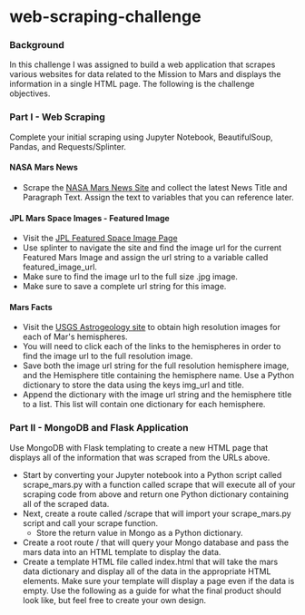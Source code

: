# web-scraping-challenge

### Background
In this challenge I was assigned to build a web application that scrapes various websites for data related to the Mission to Mars and displays the information in a single HTML page. The following is the challenge objectives.

### Part I - Web Scraping
Complete your initial scraping using Jupyter Notebook, BeautifulSoup, Pandas, and Requests/Splinter.

#### NASA Mars News
* Scrape the [NASA Mars News Site](https://mars.nasa.gov/news/) and collect the latest News Title and Paragraph Text. Assign the text to variables that you can reference later.

#### JPL Mars Space Images - Featured Image
* Visit the [JPL Featured Space Image Page](https://www.jpl.nasa.gov/spaceimages/?search=&category=Mars)
* Use splinter to navigate the site and find the image url for the current Featured Mars Image and assign the url string to a variable called featured_image_url.
* Make sure to find the image url to the full size .jpg image.
* Make sure to save a complete url string for this image.

#### Mars Facts
* Visit the [USGS Astrogeology site](https://astrogeology.usgs.gov/search/results?q=hemisphere+enhanced&k1=target&v1=Mars) to obtain high resolution images for each of Mar's hemispheres.
* You will need to click each of the links to the hemispheres in order to find the image url to the full resolution image.
* Save both the image url string for the full resolution hemisphere image, and the Hemisphere title containing the hemisphere name. Use a Python dictionary to store the data using the keys img_url and title.
* Append the dictionary with the image url string and the hemisphere title to a list. This list will contain one dictionary for each hemisphere.

### Part II - MongoDB and Flask Application
Use MongoDB with Flask templating to create a new HTML page that displays all of the information that was scraped from the URLs above.
* Start by converting your Jupyter notebook into a Python script called scrape_mars.py with a function called scrape that will execute all of your scraping code from above and return one Python dictionary containing all of the scraped data.
* Next, create a route called /scrape that will import your scrape_mars.py script and call your scrape function.
    * Store the return value in Mongo as a Python dictionary.
* Create a root route / that will query your Mongo database and pass the mars data into an HTML template to display the data.
* Create a template HTML file called index.html that will take the mars data dictionary and display all of the data in the appropriate HTML elements. Make sure your template will display a page even if the data is empty. Use the following as a guide for what the final product should look like, but feel free to create your own design.